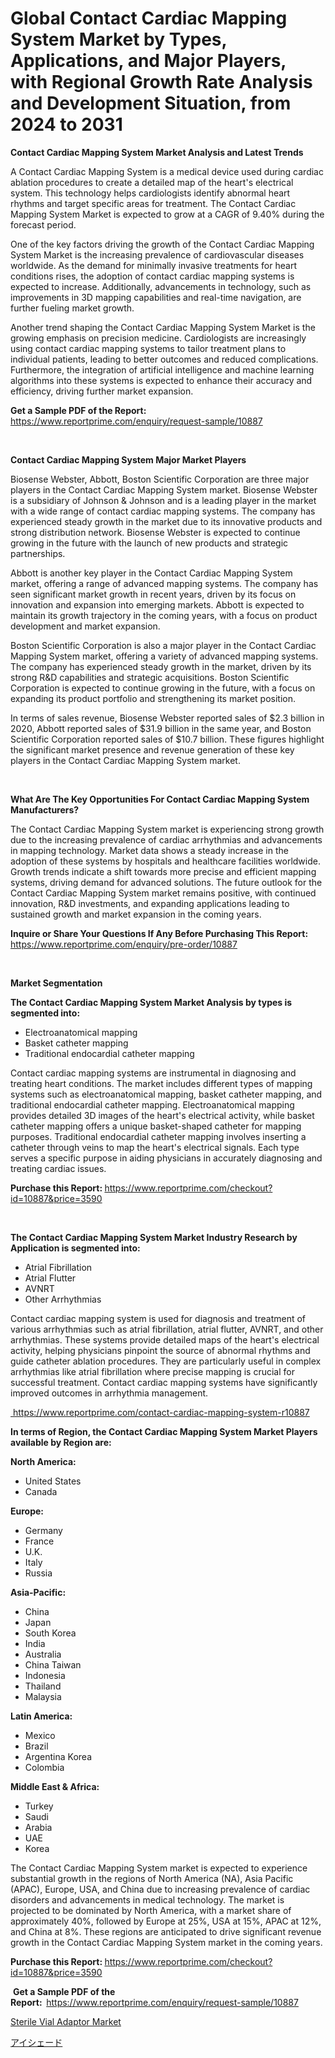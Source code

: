 <p><h1>Global Contact Cardiac Mapping System Market by Types, Applications, and Major Players, with Regional Growth Rate Analysis and Development Situation, from 2024 to 2031</h1></p><p><strong>Contact Cardiac Mapping System Market Analysis and Latest Trends</strong></p>
<p><p>A Contact Cardiac Mapping System is a medical device used during cardiac ablation procedures to create a detailed map of the heart's electrical system. This technology helps cardiologists identify abnormal heart rhythms and target specific areas for treatment. The Contact Cardiac Mapping System Market is expected to grow at a CAGR of 9.40% during the forecast period.</p><p>One of the key factors driving the growth of the Contact Cardiac Mapping System Market is the increasing prevalence of cardiovascular diseases worldwide. As the demand for minimally invasive treatments for heart conditions rises, the adoption of contact cardiac mapping systems is expected to increase. Additionally, advancements in technology, such as improvements in 3D mapping capabilities and real-time navigation, are further fueling market growth.</p><p>Another trend shaping the Contact Cardiac Mapping System Market is the growing emphasis on precision medicine. Cardiologists are increasingly using contact cardiac mapping systems to tailor treatment plans to individual patients, leading to better outcomes and reduced complications. Furthermore, the integration of artificial intelligence and machine learning algorithms into these systems is expected to enhance their accuracy and efficiency, driving further market expansion.</p></p>
<p><strong>Get a Sample PDF of the Report:&nbsp;</strong> <a href="https://www.reportprime.com/enquiry/request-sample/10887">https://www.reportprime.com/enquiry/request-sample/10887</a></p>
<p>&nbsp;</p>
<p><strong>Contact Cardiac Mapping System Major Market Players</strong></p>
<p><p>Biosense Webster, Abbott, Boston Scientific Corporation are three major players in the Contact Cardiac Mapping System market. Biosense Webster is a subsidiary of Johnson & Johnson and is a leading player in the market with a wide range of contact cardiac mapping systems. The company has experienced steady growth in the market due to its innovative products and strong distribution network. Biosense Webster is expected to continue growing in the future with the launch of new products and strategic partnerships.</p><p>Abbott is another key player in the Contact Cardiac Mapping System market, offering a range of advanced mapping systems. The company has seen significant market growth in recent years, driven by its focus on innovation and expansion into emerging markets. Abbott is expected to maintain its growth trajectory in the coming years, with a focus on product development and market expansion.</p><p>Boston Scientific Corporation is also a major player in the Contact Cardiac Mapping System market, offering a variety of advanced mapping systems. The company has experienced steady growth in the market, driven by its strong R&D capabilities and strategic acquisitions. Boston Scientific Corporation is expected to continue growing in the future, with a focus on expanding its product portfolio and strengthening its market position.</p><p>In terms of sales revenue, Biosense Webster reported sales of $2.3 billion in 2020, Abbott reported sales of $31.9 billion in the same year, and Boston Scientific Corporation reported sales of $10.7 billion. These figures highlight the significant market presence and revenue generation of these key players in the Contact Cardiac Mapping System market.</p></p>
<p>&nbsp;</p>
<p><strong>What Are The Key Opportunities For Contact Cardiac Mapping System Manufacturers?</strong></p>
<p><p>The Contact Cardiac Mapping System market is experiencing strong growth due to the increasing prevalence of cardiac arrhythmias and advancements in mapping technology. Market data shows a steady increase in the adoption of these systems by hospitals and healthcare facilities worldwide. Growth trends indicate a shift towards more precise and efficient mapping systems, driving demand for advanced solutions. The future outlook for the Contact Cardiac Mapping System market remains positive, with continued innovation, R&D investments, and expanding applications leading to sustained growth and market expansion in the coming years.</p></p>
<p><strong>Inquire or Share Your Questions If Any Before Purchasing This Report:</strong> <a href="https://www.reportprime.com/enquiry/pre-order/10887">https://www.reportprime.com/enquiry/pre-order/10887</a></p>
<p>&nbsp;</p>
<p><strong>Market Segmentation</strong></p>
<p><strong>The Contact Cardiac Mapping System Market Analysis by types is segmented into:</strong></p>
<p><ul><li>Electroanatomical mapping</li><li>Basket catheter mapping</li><li>Traditional endocardial catheter mapping</li></ul></p>
<p><p>Contact cardiac mapping systems are instrumental in diagnosing and treating heart conditions. The market includes different types of mapping systems such as electroanatomical mapping, basket catheter mapping, and traditional endocardial catheter mapping. Electroanatomical mapping provides detailed 3D images of the heart's electrical activity, while basket catheter mapping offers a unique basket-shaped catheter for mapping purposes. Traditional endocardial catheter mapping involves inserting a catheter through veins to map the heart's electrical signals. Each type serves a specific purpose in aiding physicians in accurately diagnosing and treating cardiac issues.</p></p>
<p><strong>Purchase this Report:&nbsp;</strong><a href="https://www.reportprime.com/checkout?id=10887&price=3590">https://www.reportprime.com/checkout?id=10887&price=3590</a></p>
<p>&nbsp;</p>
<p><strong>The Contact Cardiac Mapping System Market Industry Research by Application is segmented into:</strong></p>
<p><ul><li>Atrial Fibrillation</li><li>Atrial Flutter</li><li>AVNRT</li><li>Other Arrhythmias</li></ul></p>
<p><p>Contact cardiac mapping system is used for diagnosis and treatment of various arrhythmias such as atrial fibrillation, atrial flutter, AVNRT, and other arrhythmias. These systems provide detailed maps of the heart's electrical activity, helping physicians pinpoint the source of abnormal rhythms and guide catheter ablation procedures. They are particularly useful in complex arrhythmias like atrial fibrillation where precise mapping is crucial for successful treatment. Contact cardiac mapping systems have significantly improved outcomes in arrhythmia management.</p></p>
<p><a href="https://www.reportprime.com/contact-cardiac-mapping-system-r10887">&nbsp;https://www.reportprime.com/contact-cardiac-mapping-system-r10887</a></p>
<p><strong>In terms of Region, the Contact Cardiac Mapping System Market Players available by Region are:</strong></p>
<p>
    <p> <strong> North America: </strong>
        <ul>
            <li>United States</li>
            <li>Canada</li>
        </ul>
        </p> 
    <p> <strong> Europe: </strong>
        <ul>
            <li>Germany</li>
            <li>France</li>
            <li>U.K.</li>
            <li>Italy</li>
            <li>Russia</li>
        </ul>
        </p> 
    <p> <strong> Asia-Pacific: </strong>
        <ul>
            <li>China</li>
            <li>Japan</li>
            <li>South Korea</li>
            <li>India</li>
            <li>Australia</li>
            <li>China Taiwan</li>
            <li>Indonesia</li>
            <li>Thailand</li>
            <li>Malaysia</li>
        </ul>
        </p> 
    <p> <strong> Latin America: </strong>
        <ul>
            <li>Mexico</li>
            <li>Brazil</li>
            <li>Argentina Korea</li>
            <li>Colombia</li>
        </ul>
        </p> 
    <p> <strong> Middle East & Africa: </strong>
        <ul>
            <li>Turkey</li>
            <li>Saudi</li>
            <li>Arabia</li>
            <li>UAE</li>
            <li>Korea</li>
        </ul>
    </p>
    </p>
<p><p>The Contact Cardiac Mapping System market is expected to experience substantial growth in the regions of North America (NA), Asia Pacific (APAC), Europe, USA, and China due to increasing prevalence of cardiac disorders and advancements in medical technology. The market is projected to be dominated by North America, with a market share of approximately 40%, followed by Europe at 25%, USA at 15%, APAC at 12%, and China at 8%. These regions are anticipated to drive significant revenue growth in the Contact Cardiac Mapping System market in the coming years.</p></p>
<p><strong>Purchase this Report: </strong><a href="https://www.reportprime.com/checkout?id=10887&price=3590">https://www.reportprime.com/checkout?id=10887&price=3590</a></p>
<p>&nbsp;<strong>Get a Sample PDF of the Report:&nbsp;&nbsp;</strong><a href="https://www.reportprime.com/enquiry/request-sample/10887">https://www.reportprime.com/enquiry/request-sample/10887</a></p>
<p><strong></strong></p>
<p><p><a href="https://github.com/CliffMedina6/Market-Research-Report-List-4/blob/main/sterile-vial-adaptor-market.md">Sterile Vial Adaptor Market</a></p><p><a href="https://github.com/mreklxf44233/Market-Research-Report-List-1/blob/main/998729124241.md">アイシェード</a></p></p>